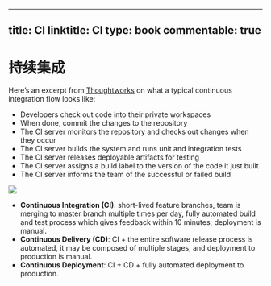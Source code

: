 
---
title: CI
linktitle: CI
type: book
commentable: true
---

# 持续集成

Here’s an excerpt from [Thoughtworks](https://www.thoughtworks.com/continuous-integration) on what a typical continuous integration flow looks like:

- Developers check out code into their private workspaces
- When done, commit the changes to the repository
- The CI server monitors the repository and checks out changes when they occur
- The CI server builds the system and runs unit and integration tests
- The CI server releases deployable artifacts for testing
- The CI server assigns a build label to the version of the code it just built
- The CI server informs the team of the successful or failed build

![](https://semaphoreci.com/blog/assets/images/2017-07-27/cicd-flow-dde970bb.jpg)

- **Continuous Integration (CI)**: short-lived feature branches, team is merging to master branch multiple times per day, fully automated build and test process which gives feedback within 10 minutes; deployment is manual.
- **Continuous Delivery (CD)**: CI + the entire software release process is automated, it may be composed of multiple stages, and deployment to production is manual.
- **Continuous Deployment**: CI + CD + fully automated deployment to production.

    